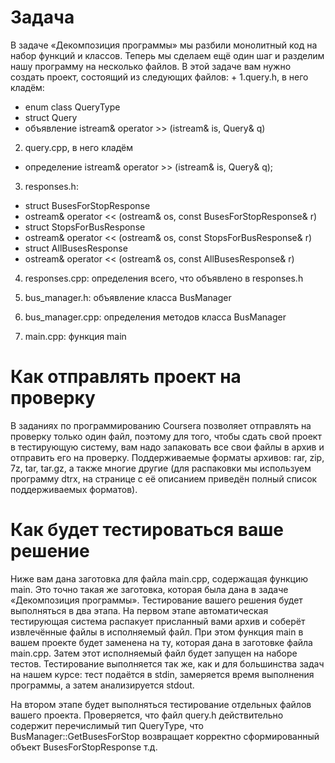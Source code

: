 # Задача
В задаче «Декомпозиция программы» мы разбили монолитный код на набор функций и классов. Теперь мы сделаем ещё один шаг и разделим нашу программу на несколько файлов. В этой задаче вам нужно создать проект, состоящий из следующих файлов:
+
1.query.h, в него кладём:

+ enum class QueryType
+ struct Query
+ объявление istream& operator >> (istream& is, Query& q)
2. query.cpp, в него кладём

+ определение istream& operator >> (istream& is, Query& q);

3. responses.h:

+ struct BusesForStopResponse
+ ostream& operator << (ostream& os, const BusesForStopResponse& r)
+ struct StopsForBusResponse
+ ostream& operator << (ostream& os, const StopsForBusResponse& r)
+ struct AllBusesResponse
+ ostream& operator << (ostream& os, const AllBusesResponse& r)

4. responses.cpp: определения всего, что объявлено в responses.h

5. bus_manager.h: объявление класса BusManager

6. bus_manager.cpp: определения методов класса BusManager

7. main.cpp: функция main

# Как отправлять проект на проверку
В заданиях по программированию Coursera позволяет отправлять на проверку только один файл, поэтому для того, чтобы сдать свой проект в тестирующую систему, вам надо запаковать все свои файлы в архив и отправить его на проверку. Поддерживаемые форматы архивов: rar, zip, 7z, tar, tar.gz, а также многие другие (для распаковки мы используем программу dtrx, на странице с её описанием приведён полный список поддерживаемых форматов).

# Как будет тестироваться ваше решение
Ниже вам дана заготовка для файла main.cpp, содержащая функцию main. Это точно такая же заготовка, которая была дана в задаче «Декомпозиция программы». Тестирование вашего решения будет выполняться в два этапа. На первом этапе автоматическая тестирующая система распакует присланный вами архив и соберёт извлечённые файлы в исполняемый файл. При этом функция main в вашем проекте будет заменена на ту, которая дана в заготовке файла main.cpp. Затем этот исполняемый файл будет запущен на наборе тестов. Тестирование выполняется так же, как и для большинства задач на нашем курсе: тест подаётся в stdin, замеряется время выполнения программы, а затем анализируется stdout.

На втором этапе будет выполняться тестирование отдельных файлов вашего проекта. Проверяется, что файл query.h действительно содержит перечислимый тип QueryType, что BusManager::GetBusesForStop возвращает корректно сформированный объект BusesForStopResponse т.д.
